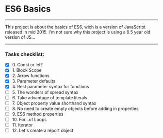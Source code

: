 # ES6 Basics

---

This project is about the basics of ES6, wich is a version of JavaScript released
in mid 2015. I'm not sure why this project is using a 9.5 year old version of JS...

---

### Tasks checklist:
[//]: # ("​" comes before every number because otherwise, the
numbers will be formatted like "i, ii, iii, iv, etc." instead
of "1, 2, 3, 4, etc.". "​" is a zero-width space)
- [X] ​0. Const or let?
- [X] ​1. Block Scope
- [X] ​2. Arrow functions
- [X] ​3. Parameter defaults
- [X] ​4. Rest parameter syntax for functions
- [ ] ​5. The wonders of spread syntax
- [ ] ​6. Take advantage of template literals
- [ ] ​7. Object property value shorthand syntax
- [ ] ​8. No need to create empty objects before adding in properties
- [ ] ​9. ES6 method properties
- [ ] ​10. For...of Loops
- [ ] ​11. Iterator
- [ ] ​12. Let's create a report object